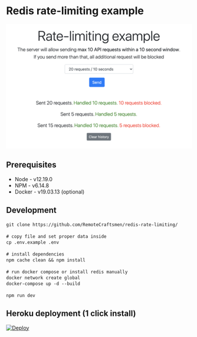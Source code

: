 # Redis rate-limiting example

![alt text](https://github.com/RemoteCraftsmen/redis-rate-limiting/blob/main/preview.png?raw=true)

## Prerequisites

-   Node - v12.19.0
-   NPM - v6.14.8
-   Docker - v19.03.13 (optional)

## Development

```
git clone https://github.com/RemoteCraftsmen/redis-rate-limiting/

# copy file and set proper data inside
cp .env.example .env

# install dependencies
npm cache clean && npm install

# run docker compose or install redis manually
docker network create global
docker-compose up -d --build

npm run dev

```

## Heroku deployment (1 click install)

<a href="https://heroku.com/deploy?template=https://github.com/RemoteCraftsmen/redis-rate-limiting">
  <img src="https://www.herokucdn.com/deploy/button.svg" alt="Deploy">
</a>
